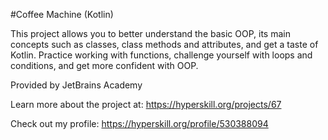 #Coffee Machine (Kotlin)

This project allows you to better understand the basic OOP, its main concepts such as classes, class methods and attributes, and get a taste of Kotlin. Practice working with functions, challenge yourself with loops and conditions, and get more confident with OOP.

Provided by JetBrains Academy

Learn more about the project at:
https://hyperskill.org/projects/67

Check out my profile: https://hyperskill.org/profile/530388094